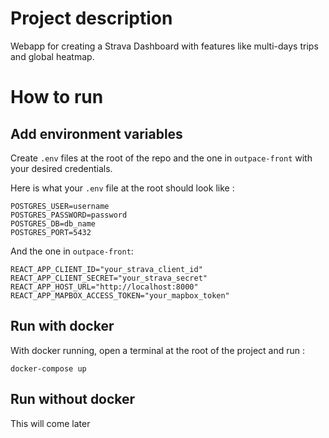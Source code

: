 # Project description

Webapp for creating a Strava Dashboard with features like multi-days trips and global heatmap. 

# How to run

## Add environment variables 

Create `.env` files at the root of the repo and the one in `outpace-front` with your desired credentials. 

Here is what your `.env` file at the root should look like :

```
POSTGRES_USER=username
POSTGRES_PASSWORD=password
POSTGRES_DB=db_name
POSTGRES_PORT=5432
```

And the one in `outpace-front`:

```
REACT_APP_CLIENT_ID="your_strava_client_id"
REACT_APP_CLIENT_SECRET="your_strava_secret"
REACT_APP_HOST_URL="http://localhost:8000"
REACT_APP_MAPBOX_ACCESS_TOKEN="your_mapbox_token"
```

## Run with docker

With docker running, open a terminal at the root of the project and run :

```console
docker-compose up
```

## Run without docker

This will come later
